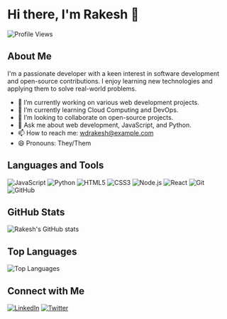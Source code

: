 # Hi there, I'm Rakesh 👋

![Profile Views](https://komarev.com/ghpvc/?username=wdrakesh&color=blue)

## About Me
I'm a passionate developer with a keen interest in software development and open-source contributions. I enjoy learning new technologies and applying them to solve real-world problems.

- 🔭 I’m currently working on various web development projects.
- 🌱 I’m currently learning Cloud Computing and DevOps.
- 👯 I’m looking to collaborate on open-source projects.
- 💬 Ask me about web development, JavaScript, and Python.
- 📫 How to reach me: [wdrakesh@example.com](mailto:wdrakesh@example.com)
- 😄 Pronouns: They/Them

## Languages and Tools
![JavaScript](https://img.shields.io/badge/-JavaScript-333333?style=flat&logo=javascript)
![Python](https://img.shields.io/badge/-Python-333333?style=flat&logo=python)
![HTML5](https://img.shields.io/badge/-HTML5-333333?style=flat&logo=html5)
![CSS3](https://img.shields.io/badge/-CSS3-333333?style=flat&logo=css3)
![Node.js](https://img.shields.io/badge/-Node.js-333333?style=flat&logo=node.js)
![React](https://img.shields.io/badge/-React-333333?style=flat&logo=react)
![Git](https://img.shields.io/badge/-Git-333333?style=flat&logo=git)
![GitHub](https://img.shields.io/badge/-GitHub-333333?style=flat&logo=github)

## GitHub Stats
![Rakesh's GitHub stats](https://github-readme-stats.vercel.app/api?username=wdrakesh&show_icons=true&theme=radical)

## Top Languages
![Top Languages](https://github-readme-stats.vercel.app/api/top-langs/?username=wdrakesh&layout=compact&theme=radical)

## Connect with Me
[![LinkedIn](https://img.shields.io/badge/-LinkedIn-blue?style=flat&logo=linkedin)](https://www.linkedin.com/in/wdrakesh/)
[![Twitter](https://img.shields.io/badge/-Twitter-blue?style=flat&logo=twitter)](https://twitter.com/wdrakesh)
